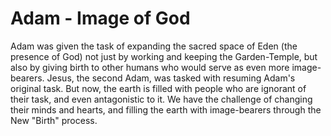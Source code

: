 # Adam - Image of God

Adam was given the task of expanding the sacred space of Eden \(the presence of God\) not just by working and keeping the Garden-Temple, but also by giving birth to other humans who would serve as even more image-bearers. Jesus, the second Adam, was tasked with resuming Adam's original task. But now, the earth is filled with people who are ignorant of their task, and even antagonistic to it. We have the challenge of changing their minds and hearts, and filling the earth with image-bearers through the New "Birth" process. 

